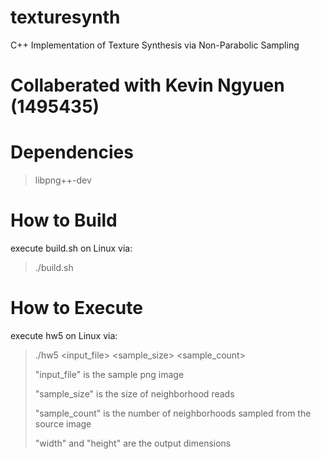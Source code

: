 # texturesynth
C++ Implementation of Texture Synthesis via Non-Parabolic Sampling

# Collaberated with Kevin Ngyuen (1495435)

# Dependencies
>libpng++-dev

# How to Build
execute build.sh on Linux via:
>./build.sh

# How to Execute
execute hw5 on Linux via:
>./hw5 <input_file> <sample_size> <sample_count> <width> <height>
>
> "input_file" is the sample png image
>
> "sample_size" is the size of neighborhood reads
>
> "sample_count" is the number of neighborhoods sampled from the source image
>
> "width" and "height" are the output dimensions
